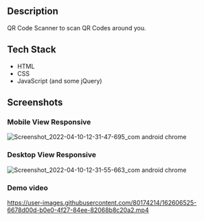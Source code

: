 ## Description

QR Code Scanner to scan QR Codes around you. 

## Tech Stack

- HTML
- CSS
- JavaScript (and some jQuery)

## Screenshots 

### Mobile View Responsive

![Screenshot_2022-04-10-12-31-47-695_com android chrome](https://user-images.githubusercontent.com/80174214/162606495-48429530-bded-4dbf-a141-0cd28fcfbca5.jpg)

### Desktop View Responsive

![Screenshot_2022-04-10-12-31-55-663_com android chrome](https://user-images.githubusercontent.com/80174214/162606509-67ada311-2ac3-4a28-b167-ffc3db2123a1.jpg)

### Demo video


https://user-images.githubusercontent.com/80174214/162606525-6678d00d-b0e0-4f27-84ee-82068b8c20a2.mp4

